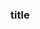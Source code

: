 ### title

<!--
**xy-za/xy-za** is a ✨ _special_ ✨ repository because its `README.md` (this file) appears on your GitHub profile.

Here are some ideas to get you started:

- I'm a student at the university of amsterdam studying data science 
